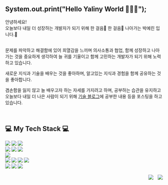 ## System.out.print("Hello Yaliny World 👋👋👋");
<div>
  안녕하세요!<br>
  오늘보다 내일 더 성장하는 개발자가 되기 위해 한 걸음🚶 한 걸음🚶 나아가는 박예린 입니다.🐣 <br><br>

  <!-- 코딩으로 새로운 것을 만들 수 있다는 것에 흥미가 생겨 개발자의 꿈을 가지게 되었습니다.<br> -->

  문제를 파악하고 해결함에 있어 희열감을 느끼며 의사소통과 협업, 함께 성장하고 나아가는 것을 중요하게 생각하여 늘 귀를 기울이고 함께 고민하는 개발자가 되기 위해 노력하고 있습니다.<br>

  새로운 지식과 기술을 배우는 것을 좋아하며, 알고있는 지식과 경험을 함께 공유하는 것을 좋아합니다.<br>

  겸손함을 잃지 않고 늘 배우고자 하는 자세를 가지려고 하며, 공부하는 습관을 유지하고 오늘보다 내일 더 나은 사람이 되기 위해 <a href="https://yelin1217.tistory.com/">기술 블로그</a>에 공부한 내용 등을 포스팅을 하고 있습니다.<br>
</div>
<br>

## 💻 My Tech Stack 💻
<div align=left>
  <img src="https://img.shields.io/badge/java-007396?style=for-the-badge&logo=Java&logoColor=white">
  <img src="https://img.shields.io/badge/Spring-6DB33F?style=for-the-badge&logo=Spring&logoColor=white">
  <img src="https://img.shields.io/badge/Spring Boot-6DB33F?style=for-the-badge&logo=Spring Boot&logoColor=white">
  <br>

  <img src="https://img.shields.io/badge/-ORACLE-F80000?style=for-the-badge&logo=oracle">
  <img src="https://img.shields.io/badge/-MYSQL-4479A1?style=for-the-badge&logo=MySQL&logoColor=white">
  <img src="https://img.shields.io/badge/-MSSQL-CC2927?style=for-the-badge&logo=Microsoft SQL Server">
  <br>

  <img src="https://img.shields.io/badge/-Apache Tomcat-F8DC75?style=for-the-badge&logo=Apache Tomcat&logoColor=black">
  <br>

  <img src="https://img.shields.io/badge/-HTML5-E34F26?style=for-the-badge&logo=html5&logoColor=ffffff">
  <img src="https://img.shields.io/badge/-CSS3-1572B6?style=for-the-badge&logo=css3">
  <img src="https://img.shields.io/badge/javascript-F7DF1E?style=for-the-badge&logo=javascript&logoColor=black">
  <img src="https://img.shields.io/badge/-jQuery-0769AD?style=for-the-badge&logo=jquery">
  <br>
  
  <img src="https://img.shields.io/badge/SVN-black?style=for-the-badge&logo=SVN">
  <img src="https://img.shields.io/badge/git-F05032?style=for-the-badge&logo=git&logoColor=white">
  <img src="https://img.shields.io/badge/github-181717?style=for-the-badge&logo=github&logoColor=white">
  <br>  
</div>
<br>

<!--
## It's Me ✌️
<div align=left>  
  <img style="width: 60%" src="https://github-readme-stats.vercel.app/api?username=Yelin-park&show_icons=true&theme=dracula">
  <img style="width: 40%" src="https://github-readme-stats.vercel.app/api/top-langs/?username=Yelin-park&layout=compact&theme=dark">
</div>
<br>
-->
<!--
## Project 📚
- <a href="https://github.com/Yelin-park/SpringProject_TODOLIST">Spring Project - 인생은 점진적 과부하(todolist)</a>
- <a href="https://github.com/Yelin-park/OracleProject_MarketKurly"> Oracle Data Base Project - MarketKurly</a>
-->
<!--
## Education ✏️
- 2022.02.15 ~ 2022.08.02 쌍용교육센터(수료)
- 2018.03 ~ 2022.02 아주대학교 글로벌경영학과(졸업)

## Awards 🏆
- 아주대학교 경영대학 개인 프레젠테이션 발표 우수상

## Certification 📜
- 정보처리기사
- 정보처리기능사
- 워드프로세스 1급
- 컴퓨터활용능력 2급
- ITQ 엑셀 A등급
<!-- - 전산회계 1,2급
- 전산회계운용사 3급
- 기업회계 3급
- 협상전문가 3급 -->


<div align=right>
<a href="https://yelin1217.tistory.com/"><img
src="http://img.shields.io/badge/-Tech%20Blog-655ced?style=flat&logo=github&link=https://applejam34.tistory.com/"
style="height : auto; margin-left : 10px; margin-right : 10px;"/></a>
<img src="https://hits.seeyoufarm.com/api/count/incr/badge.svg?url=https%3A%2F%2Fgithub.com%2FYelin-park&count_bg=%2379C83D&title_bg=%23555555&icon=&icon_color=%23E7E7E7&title=hits&edge_flat=true">
</div>

